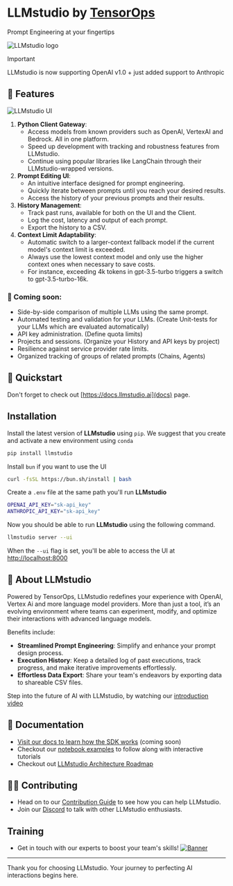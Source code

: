 # LLMstudio by [TensorOps](http://tensorops.ai "TensorOps")

Prompt Engineering at your fingertips

![LLMstudio logo](https://imgur.com/Xqsj6V2.gif)

> [!IMPORTANT]
> LLMstudio is now supporting OpenAI v1.0 + just added support to Anthropic

## 🌟 Features

![LLMstudio UI](https://imgur.com/zBnhtTN.png)

1.  **Python Client Gateway**:
    - Access models from known providers such as OpenAI, VertexAI and Bedrock. All in one platform.
    - Speed up development with tracking and robustness features from LLMstudio.
    - Continue using popular libraries like LangChain through their LLMstudio-wrapped versions.
2.  **Prompt Editing UI**:
    - An intuitive interface designed for prompt engineering.
    - Quickly iterate between prompts until you reach your desired results.
    - Access the history of your previous prompts and their results.
3.  **History Management**:
    - Track past runs, available for both on the UI and the Client.
    - Log the cost, latency and output of each prompt.
    - Export the history to a CSV.
4.  **Context Limit Adaptability**:
    - Automatic switch to a larger-context fallback model if the current model's context limit is exceeded.
    - Always use the lowest context model and only use the higher context ones when necessary to save costs.
    - For instance, exceeding 4k tokens in gpt-3.5-turbo triggers a switch to gpt-3.5-turbo-16k.

### 👀 Coming soon:

- Side-by-side comparison of multiple LLMs using the same prompt.
- Automated testing and validation for your LLMs. (Create Unit-tests for your LLMs which are evaluated automatically)
- API key administration. (Define quota limits)
- Projects and sessions. (Organize your History and API keys by project)
- Resilience against service provider rate limits.
- Organized tracking of groups of related prompts (Chains, Agents)

## 🚀 Quickstart

Don't forget to check out [https://docs.llmstudio.ai](docs) page.

## Installation

Install the latest version of **LLMstudio** using `pip`. We suggest that you create and activate a new environment using `conda`

```bash
pip install llmstudio
```

Install `bun` if you want to use the UI

```bash
curl -fsSL https://bun.sh/install | bash
```

Create a `.env` file at the same path you'll run **LLMstudio**

```bash
OPENAI_API_KEY="sk-api_key"
ANTHROPIC_API_KEY="sk-api_key"
```

Now you should be able to run **LLMstudio** using the following command.

```bash
llmstudio server --ui
```

When the `--ui` flag is set, you'll be able to access the UI at [http://localhost:8000](http://localhost:8000)

## 🤔 About LLMstudio

Powered by TensorOps, LLMstudio redefines your experience with OpenAI, Vertex Ai and more language model providers. More than just a tool, it’s an evolving environment where teams can experiment, modify, and optimize their interactions with advanced language models.

Benefits include:

- **Streamlined Prompt Engineering**: Simplify and enhance your prompt design process.
- **Execution History**: Keep a detailed log of past executions, track progress, and make iterative improvements effortlessly.
- **Effortless Data Export**: Share your team's endeavors by exporting data to shareable CSV files.

Step into the future of AI with LLMstudio, by watching our [introduction video](https://www.youtube.com/watch?v=I9h701fbD18)

## 📖 Documentation

- [Visit our docs to learn how the SDK works](https://docs.LLMstudio.ai) (coming soon)
- Checkout our [notebook examples](https://github.com/TensorOpsAI/LLMstudio/tree/main/examples) to follow along with interactive tutorials
- Checkout out [LLMstudio Architecture Roadmap](https://github.com/TensorOpsAI/LLMstudio/blob/main/docs/LLMstudio-architecture/LLMstudio-architecture-roadmap.md)

## 👨‍💻 Contributing

- Head on to our [Contribution Guide](https://github.com/TensorOpsAI/LLMstudio/tree/main/CONTRIBUTING.md) to see how you can help LLMstudio.
- Join our [Discord](https://discord.gg/4H4nufwPdg) to talk with other LLMstudio enthusiasts.

## Training
- Get in touch with our experts to boost your team's skills!
[![Banner](https://static.wixstatic.com/media/b45b25_f1c714a6d7ca48a0b39eed5b245f4d9b~mv2.png/v1/fill/w_740,h_286,al_c,q_85,usm_0.66_1.00_0.01,enc_auto/b45b25_f1c714a6d7ca48a0b39eed5b245f4d9b~mv2.png)](https://www.tensorops.ai/llm-studio-workshop)
---

Thank you for choosing LLMstudio. Your journey to perfecting AI interactions begins here.
